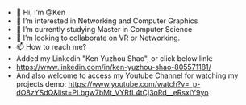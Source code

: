 - 👋 Hi, I’m @Ken
- 👀 I’m interested in Networking and Computer Graphics
- 🌱 I’m currently studying Master in Computer Science
- 💞️ I’m looking to collaborate on VR or Networking.
- 📫 How to reach me? 
- Added my Linkedin "Ken Yuzhou Shao", or click below link:
- https://www.linkedin.com/in/ken-yuzhou-shao-805571181/
- And also welcome to access my Youtube Channel for watching my projects demo:
https://www.youtube.com/watch?v=_p-dO8zYSdQ&list=PLbgw7bMt_VYRfL4tCj3oRd__eRsxIY9yo

<!---
KenYZShao/KenYZShao is a ✨ special ✨ repository because its `README.md` (this file) appears on your GitHub profile.
You can click the Preview link to take a look at your changes.
--->
